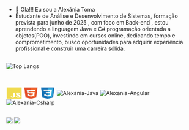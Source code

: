 - 👋 Ola!!! Eu sou a Alexânia Toma
- Estudante de  Análise e Desenvolvimento de Sistemas, formação prevista para junho de 2025 , com foco em Back-end , estou aprendendo a linguagem Java e C# programação orientada a objetos(POO), investindo em cursos online, dedicando tempo e comprometimento, busco oportunidades para adquirir experiência profissional e construir uma carreira sólida.
##
![Top Langs](https://github-readme-stats.vercel.app/api/top-langs/?username=alexaniatoma&layout=compact)






##

<div style="display: inline_block"><br>
  <img align="center" alt="Alexania-Js" height="30" width="40" src="https://raw.githubusercontent.com/devicons/devicon/master/icons/javascript/javascript-plain.svg">
  <img align="center" alt="Alexania-HTML" height="30" width="40" src="https://raw.githubusercontent.com/devicons/devicon/master/icons/html5/html5-original.svg">
  <img align="center" alt="Alexania-CSS" height="30" width="40" src="https://raw.githubusercontent.com/devicons/devicon/master/icons/css3/css3-original.svg">
  <img align="center" alt="Alexania-Java" height="50" width="60" src="https://cdn.jsdelivr.net/gh/devicons/devicon/icons/java/java-original-wordmark.svg" />
  <img align="center" alt="Alexania-Angular" height="40" width="50" src="https://cdn.jsdelivr.net/gh/devicons/devicon/icons/angularjs/angularjs-original.svg" />
  <img align="center" alt="Alexania-Csharp" height="40" width="50" src="https://cdn.jsdelivr.net/gh/devicons/devicon/icons/csharp/csharp-original.svg" />
          
          
 
</div>

##

<div> 
 
 <a href = "mailto:alexaniatoma@hotmail.com"><img src="https://img.shields.io/badge/-Hotmail-%23333?style=for-the-badge&logo=hotmail&logoColor=white" target="_blank"></a >
  <a href="https://www.linkedin.com/in/alexania-toma" target="_blank"><img src="https://img.shields.io/badge/-LinkedIn-%230077B5?style=for-the-badge&logo=linkedin&logoColor=white" target="_blank"></a> 
  
</div>
